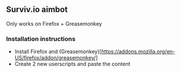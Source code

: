 
## Surviv.io aimbot

Only works on Firefox + Greasemonkey



### Installation instructions
- Install Firefox and (Greasemonkey)[https://addons.mozilla.org/en-US/firefox/addon/greasemonkey/]
- Create 2 new userscripts and paste the content


